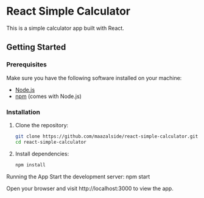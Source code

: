 # React Simple Calculator

This is a simple calculator app built with React.

## Getting Started

### Prerequisites

Make sure you have the following software installed on your machine:

- [Node.js](https://nodejs.org/)
- [npm](https://www.npmjs.com/) (comes with Node.js)

### Installation

1. Clone the repository:

   ```bash
   git clone https://github.com/maazalside/react-simple-calculator.git
   cd react-simple-calculator

1. Install dependencies:
   ```bash 
   npm install


Running the App
Start the development server:
   npm start

Open your browser and visit http://localhost:3000 to view the app.
